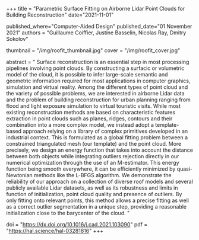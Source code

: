 +++
title = "Parametric Surface Fitting on Airborne Lidar Point Clouds for Building Reconstruction"
date="2021-11-01"

published_where="Computer-Aided Design"
published_date="01 November 2021"
authors = "Guillaume Coiffier, Justine Basselin, Nicolas Ray, Dmitry Sokolov"

thumbnail = "/img/roofit_thumbnail.jpg"
cover = "/img/roofit_cover.jpg"

abstract = " Surface reconstruction is an essential step in most processing pipelines involving point clouds. By constructing a surfacic or volumetric model of the cloud, it is possible to infer large-scale semantic and geometric information required for most applications in computer graphics, simulation and virtual reality. Among the different types of point cloud and the variety of possible problems, we are interested in airborne Lidar data and the problem of building reconstruction for urban planning ranging from flood and light exposure simulation to virtual touristic visits. While most existing reconstruction methods are based on characteristic features extraction in point clouds such as planes, ridges, contours and their combination into a more complex model, we instead adopt a template-based approach relying on a library of complex primitives developed in an industrial context. This is formulated as a global fitting problem between a constrained triangulated mesh (our template) and the point cloud. More precisely, we design an energy function that takes into account the distance between both objects while integrating outliers rejection directly in our numerical optimization through the use of an M-estimator. This energy function being smooth everywhere, it can be efficiently minimized by quasi-Newtonian methods like the L-BFGS algorithm. We demonstrate the reliability of our approach on a collection of diverse roof models and several publicly available Lidar datasets, as well as its robustness and limits in function of initialization, point cloud quality and presence of outliers. By only fitting onto relevant points, this method allows a precise fitting as well as a correct outlier segmentation in a unique step, providing a reasonable initialization close to the barycenter of the cloud. "

doi = "https://dx.doi.org/10.1016/j.cad.2021.103090"
pdf = "https://hal.science/hal-03281816"
+++
